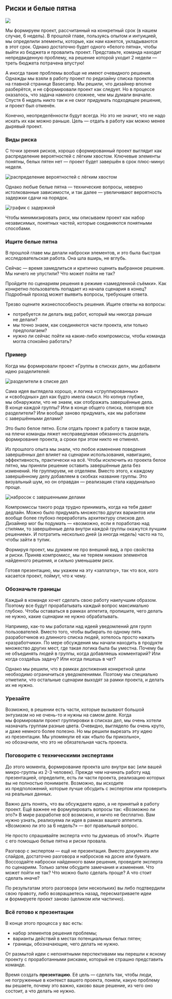 ## Риски и белые пятна

![](../images/png/1.4-1.png)

Мы формируем проект, рассчитанный на конкретный срок (в нашем случае, 6 недель). В прошлой главе, пользуясь опытом и интуицией, мы определили элементы, которые, как нам кажется, укладываются в этот срок. Однако достаточно будет одного «белого пятна», чтобы выйти из бюджета и провалить проект. Представьте, команда находит непредвиденную проблему, на решение которой уходит 2 недели — треть бюджета потрачена впустую! 

А иногда такие проблемы вообще не имеют очевидного решения. Однажды мы взяли в работу проект по редизайну списка проектов на главной странице Basecamp. Мы решили, что дизайнер вполне разберётся, и не сформировали проект как следует. Но в процессе оказалось, что задача намного сложнее, чем мы думали вначале. Спустя 6 недель никто так и не смог придумать подходящее решение, и проект был отменён.

Конечно, неопределённости будут всегда. Но это не значит, что не надо искать их как можно раньше. Цель — отдать в работу как можно менее дырявый проект.

### Виды риска

С точки зрения рисков, хорошо сформированный проект выглядит как 
распределение вероятностей с лёгким хвостом. Ключевые элементы понятны, белых пятен нет — проект будет завершён в срок плюс-минус неделя.

![распределение вероятностей с лёгким хвостом](../images/png/1.4-2.png)

Однако любые белые пятна — технические вопросы, неверно истолкованные зависимости, и так далее — увеличивают вероятность задержки сдачи на порядок.

![график с задержкой](../images/png/1.4-3.png)

Чтобы минимизировать риск, мы описываем проект как набор независимых, понятных частей, которые соединяются понятными способами.

### Ищите белые пятна

В прошлой главе мы делали наброски элементов, и это была быстрая исследовательская работа. Она шла вширь, не вглубь. 

Сейчас — время замедлиться и критично оценить выбранное решение. Мы ничего не упустили? Что может пойти не так?

Пройдите по сценариям решения в режиме «замедленной съёмки». Как конкретно пользователь попадает из начала сценария в конец? Подробный проход может выявить вопросы, требующие ответа.

Трезво оцените жизнеспособность решения. Ищите ответы на вопросы:

* потребуется ли делать вид работ, который мы никогда раньше не делали?
* мы точно знаем, как соединяются части проекта, или только предполагаем?
* нужно ли сейчас пойти на какие-либо компромиссы, чтобы команда могла спокойно работать?

### Пример


Когда мы формировали проект «Группы в списках дел», мы добавили идею разделителей:

![разделители в списке дел](../images/png/1.4-4.png)

Сама идея выглядела хорошо, и логика «сгруппированных» и «свободных» дел как будто имела смысл. Но копнув глубже, мы обнаружили, что не знаем, как отображать завершённые дела. В конце каждой группы? Или в конце общего списка, повторив все разделители? Или вообще заново придумать, как мы работаем с завершёнными делами?

Это было белое пятно. Если отдать проект в работу в таком виде, на плечи команды ляжет несправедливая обязанность доделать формирование проекта, а сроки при этом никто не отменял. 

Из прошлого опыта мы знали, что любое изменение поведения завершённых дел влияет на сценарии использования, навигацию, эффективность, практически на всё. Чтобы исключить из проекта белое пятно, мы приняли решение оставить завершённые дела без изменений. Не группируем, не отделяем. Вместо этого, к каждому завершённому делу добавляем в скобках название группы. Это визуальный шум, но он оправдан — реализация стала кардинально проще. 

![набросок с завршенными делами](../images/png/1.4-5.png)

Компромиссы такого рода трудно принимать, когда на тебя давит дедлайн. Можно было придумать множество других вариантов или вообще более глубоко переработать архитектуру списков дел. Дизайнер мог бы подумать — «возможно, если я поработаю над стилями, то завершённые дела внутри каждой группы окажутся лучшим решением». И потратить несколько дней (а иногда недель) часто на то, чтобы зайти в тупик.

Формируя проект, мы думаем не про внешний вид, а про свойства и риски. Приняв компромисс, мы не теряем никаких элементов найденного решения, и сильно уменьшаем риск.

Готовя презентацию, мы укажем на эту «заплатку», так что все, кого касается проект, поймут, что к чему.

### Обозначьте границы

Каждый в команде хочет сделать свою работу наилучшим образом. Поэтому все будут прорабатывать каждый вопрос максимально глубоко. Чтобы оставаться в рамках аппетита, пропишите, чего делать не нужно, какие сценарии не нужно обрабатывать.

Например, как-то мы работали над идеей уведомлений для групп пользователей. Вместо того, чтобы выбирать по одному пять разработчиков из длинного списка людей, хотелось просто нажать «разработчики». По мере обсуждения мы начали находить в продукте множество других мест, где такая логика была бы уместна. Почему бы не объединять людей в группы, когда добавляешь комментарий? Или когда создаёшь задачу? Или когда пишешь в чат?

Однако мы решили, что в рамках достижения конкретной цели необходимо ограничиться уведомлениями. Поэтому мы специально отметили, что остальные сценарии выходят за рамки проекта, и делать их не нужно.

### Урезайте

Возможно, в решении есть части, которые вызывают большой энтузиазм но не очень-то и нужны на самом деле. Когда мы формировали проект группировки в списках дел, мы очень хотели назначать группам разные цвета. Очевидно, выглядело бы очень круто, и даже немного более полезно. Но мы решили вырезать эту идею из презентации. Мы упомянули её как «было бы прикольно», но обозначили, что это не обязательная часть проекта.

### Поговорите с техническими экспертами

До этого момента, формирование проекта шло внутри вас (или вашей микро-группы из 2-3 человек). Прежде чем начинать работу над презентацией, определите, есть ли части проекта, реализацию которых вы не полностью понимаете. Возможно, вы исходите из предположений, которые лучше обсудить с экспертом или проверить на реальных данных.

Важно дать понять, что вы обсуждаете идею, а не принятый в работу проект. Ещё важнее не формулировать вопросы так: «Возможно ли это?» В мире разработке всё возможно, и ничто не бесплатно. Вам нужно узнать, реализуема ли идея в рамках вашего аппетита. «Возможно ли это за 6 недель?» — вот правильный вопрос.

Не просто спрашивайте эксперта «что ты думаешь об этом?». Ищите с его помощью белые пятна и риски провала. 

Разговор с экспертом — ещё не презентация. Вместо документа или слайдов, достаточно разговора и набросков на доске или бумаге. Воссоздайте наброски найденного вами решения, проведите эксперта по сценариям. Только затем обсудите замечания и изменения. Что может пойти не так? Что можно было сделать проще? А что стоит сделать иначе?

По результатам этого разговора (или нескольких) вы либо подтвердили свою правоту, либо возвращаетесь назад, пересматриваете идеи и формируете проект заново (целиком или частично).

### Всё готово к презентации

В конце этого процесса у вас есть:

* набор элементов решения проблемы;
* варианты действий в местах потенциальных белых пятен;
* границы, обозначающие, чего делать не нужно.

От размытой идеи с непонятными перспективами мы перешли к ясному проекту с проработанными рисками, который не страшно представить команде.

Время создать **презентацию**. Её цель — сделать так, чтобы люди, не погруженные в контекст вашего проекта, поняли, какую проблему вы решаете, почему это важно, каково ваше решение, из чего оно состоит, а что делать не нужно.
